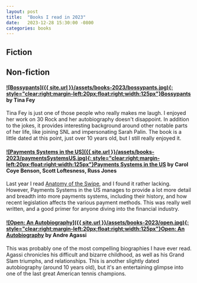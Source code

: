 ```yaml
---
layout: post
title:  "Books I read in 2023"
date:   2023-12-28 15:30:00 -0800
categories: books
---
```


## Fiction


## Non-fiction

#### [![Bossypants]({{ site.url }}/assets/books-2023/bossypants.jpg){: style="clear:right;margin-left:20px;float:right;width:125px"}](https://www.amazon.com/dp/B011MEKLXS/)[Bossypants](https://www.amazon.com/dp/B011MEKLXS/) by Tina Fey
Tina Fey is just one of those people who really makes me laugh. I enjoyed her work on 30 Rock and her autobiography doesn't disappoint. In addition to the jokes, it provides interesting background around other notable parts of her life, like joining SNL and impersonating Sarah Palin. The book is a little dated at this point, just over 10 years old, but I still really enjoyed it. 

#### [![Payments Systems in the US]({{ site.url }}/assets/books-2023/paymentsSystemsUS.jpg){: style="clear:right;margin-left:20px;float:right;width:125px"}](https://www.amazon.com/dp/0982789742/)[Payments Systems in the US](https://www.amazon.com/dp/0982789742/) by Carol Coye Benson, Scott Loftesness, Russ Jones
Last year I read [Anatomy of the Swipe]({{site.url}}/posts/books-i-read-2022), and I found it rather lacking. However, Payments Systems in the US manages to provide a lot more detail and breadth into more payments systems, including their history, and how recent legislation affects the various payment methods. This was really well written, and a good primer for anyone diving into the financial industry. 

#### [![Open: An Autobiography]({{ site.url }}/assets/books-2023/open.jpg){: style="clear:right;margin-left:20px;float:right;width:125px"}](https://www.amazon.com/dp/0307388409/)[Open: An Autobiography](https://www.amazon.com/dp/0307388409/) by Andre Agassi
This was probably one of the most compelling biographies I have ever read. Agassi chronicles his difficult and bizarre childhood, as well as his Grand Slam triumphs, and relationships. This is another slightly dated autobiography (around 10 years old), but it's an entertaining glimpse into one of the last great American tennis champions.